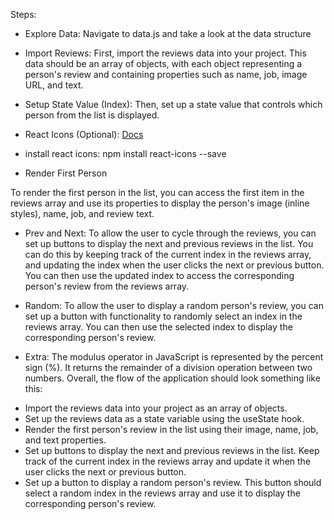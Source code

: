 Steps:

* Explore Data: Navigate to data.js and take a look at the data structure

* Import Reviews: First, import the reviews data into your project. This data should be an array of objects, with each object representing a person's review and containing properties such as name, job, image URL, and text.

* Setup State Value (Index): Then, set up a state value that controls which person from the list is displayed.

*  React Icons (Optional): [Docs](https://react-icons.github.io/react-icons/)

* install react icons: npm install react-icons --save

* Render First Person

To render the first person in the list, you can access the first item in the reviews array and use its properties to display the person's image (inline styles), name, job, and review text.

* Prev and Next: To allow the user to cycle through the reviews, you can set up buttons to display the next and previous reviews in the list. You can do this by keeping track of the current index in the reviews array, and updating the index when the user clicks the next or previous button. You can then use the updated index to access the corresponding person's review from the reviews array.

* Random: To allow the user to display a random person's review, you can set up a button with functionality to randomly select an index in the reviews array. You can then use the selected index to display the corresponding person's review.

* Extra: The modulus operator in JavaScript is represented by the percent sign (%). It returns the remainder of a division operation between two numbers. Overall, the flow of the application should look something like this:
- Import the reviews data into your project as an array of objects.
- Set up the reviews data as a state variable using the useState hook.
- Render the first person's review in the list using their image, name, job, and text properties.
- Set up buttons to display the next and previous reviews in the list. Keep track of the current index in the reviews array and update it when the user clicks the next or previous button.
- Set up a button to display a random person's review. This button should select a random index in the reviews array and use it to display the corresponding person's review.
